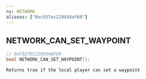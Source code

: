 ```yaml
---
ns: NETWORK
aliases: ["0xc927ec229934af60"]
---
```

## NETWORK_CAN_SET_WAYPOINT

```c
// 0xC927EC229934AF60
bool NETWORK_CAN_SET_WAYPOINT();
```

```
Returns true if the local player can set a waypoint
```
